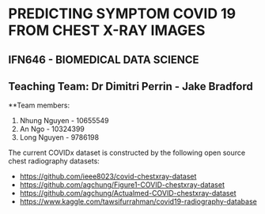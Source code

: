 PREDICTING SYMPTOM COVID 19 FROM CHEST X-RAY IMAGES
======
IFN646 - BIOMEDICAL DATA SCIENCE
------
Teaching Team: Dr Dimitri Perrin - Jake Bradford
------
**Team members:
1. Nhung Nguyen - 10655549
2. An Ngo - 10324399
3. Long Nguyen - 9786198


The current COVIDx dataset is constructed by the following open source chest radiography datasets:
* https://github.com/ieee8023/covid-chestxray-dataset
* https://github.com/agchung/Figure1-COVID-chestxray-dataset
* https://github.com/agchung/Actualmed-COVID-chestxray-dataset
* https://www.kaggle.com/tawsifurrahman/covid19-radiography-database